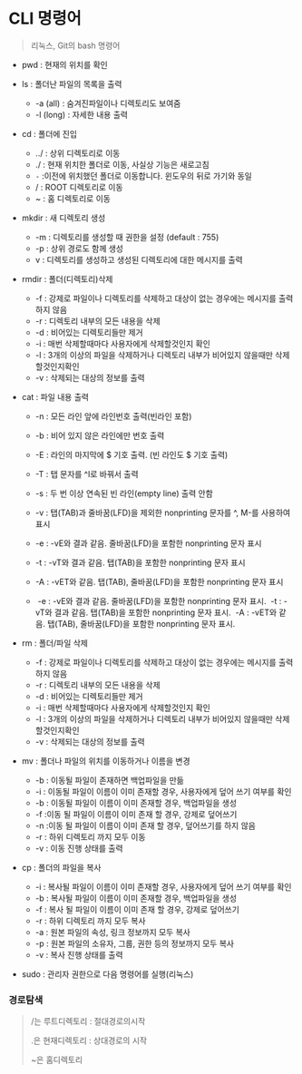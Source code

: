 # CLI 명령어

> 리눅스, Git의 bash 명령어

* pwd : 현재의 위치를 확인

* ls : 폴더난 파일의 목록을 출력

  * -a (all) : 숨겨진파일이나 디렉토리도 보여줌
  * -l (long) : 자세한 내용 출력

* cd : 폴더에 진입

  * ../ : 상위 디렉토리로 이동
  * ./ : 현재 위치한 폴더로 이동, 사실상 기능은 새로고침
  * `-` :이전에 위치했던 폴더로 이동합니다. 윈도우의 뒤로 가기와 동일
  *  / : ROOT 디렉토리로 이동
  *  ~ : 홈 디렉토리로 이동

* mkdir : 새 디렉토리 생성

  * -m : 디렉토리를 생성할 때 권한을 설정 (default : 755)
  * -p : 상위 경로도 함께 생성
  * v : 디렉토리를 생성하고 생성된 디렉토리에 대한 메시지를 출력

* rmdir : 폴더(디렉토리)삭제

  * -f : 강제로 파일이나 디렉토리를 삭제하고 대상이 없는 경우에는 메시지를 출력하지 않음
  * -r : 디렉토리 내부의 모든 내용을 삭제
  * -d : 비어있는 디렉토리들만 제거
  * -i : 매번 삭제할때마다 사용자에게 삭제할것인지 확인
  * -l : 3개의 이상의 파일을 삭제하거나 디렉토리 내부가 비어있지 않을때만 삭제할것인지확인
  * -v : 삭제되는 대상의 정보를 출력

* cat : 파일 내용 출력

  * -n : 모든 라인 앞에 라인번호 출력(빈라인 포함)

  * -b : 비어 있지 않은 라인에만 번호 출력

  * -E : 라인의 마지막에 $ 기호 출력. (빈 라인도 $ 기호 출력)

  * -T : 탭 문자를 ^I로 바꿔서 출력

  * -s : 두 번 이상 연속된 빈 라인(empty line) 출력 안함

  * -v : 탭(TAB)과 줄바꿈(LFD)을 제외한 nonprinting 문자를 ^, M-를 사용하여 표시

  * -e : -vE와 결과 같음. 줄바꿈(LFD)을 포함한 nonprinting 문자 표시

  * -t : -vT와 결과 같음. 탭(TAB)을 포함한 nonprinting 문자 표시

  * -A : -vET와 같음. 탭(TAB), 줄바꿈(LFD)을 포함한 nonprinting 문자 표시

  * ​        -e        : -vE와 결과 같음. 줄바꿈(LFD)을 포함한 nonprinting 문자 표시.
    ​        -t        : -vT와 결과 같음. 탭(TAB)을 포함한 nonprinting 문자 표시.
    ​        -A        : -vET와 같음. 탭(TAB), 줄바꿈(LFD)을 포함한 nonprinting 문자 표시.
  
* rm : 폴더/파일 삭제

  * -f : 강제로 파일이나 디렉토리를 삭제하고 대상이 없는 경우에는 메시지를 출력하지 않음
  * -r : 디렉토리 내부의 모든 내용을 삭제
  * -d : 비어있는 디렉토리들만 제거
  * -i : 매번 삭제할때마다 사용자에게 삭제할것인지 확인
  * -l : 3개의 이상의 파일을 삭제하거나 디렉토리 내부가 비어있지 않을때만 삭제할것인지확인
  * -v : 삭제되는 대상의 정보를 출력

* mv : 폴더나 파일의 위치를 이동하거나 이름을 변경

  * -b : 이동될 파일이 존재하면 백업파일을 만듦
  * -i : 이동될 파일이 이름이 이미 존재할 경우, 사용자에게 덮어 쓰기 여부를 확인
  * -b : 이동될 파일이 이름이 이미 존재할 경우, 백업파일을 생성
  * -f :이동 될 파일이 이름이 이미 존재 할 경우, 강제로 덮어쓰기
  * -n :이동 될 파일이 이름이 이미 존재 할 경우, 덮어쓰기를 하지 않음
  * -r : 하위 디렉토리 까지 모두 이동
  * -v : 이동 진행 상태를 출력

* cp : 폴더의 파일을 복사

  * -i : 복사될 파일이 이름이 이미 존재할 경우, 사용자에게 덮어 쓰기 여부를 확인
  * -b : 복사될 파일이 이름이 이미 존재할 경우, 백업파일을 생성
  * -f : 복사 될 파일이 이름이 이미 존재 할 경우, 강제로 덮어쓰기
  * -r : 하위 디렉토리 까지 모두 복사
  * -a : 원본 파일의 속성, 링크 정보까지 모두 복사
  * -p : 원본 파일의 소유자, 그룹, 권한 등의 정보까지 모두 복사
  * -v : 복사 진행 상태를 출력

* sudo : 관리자 권한으로 다음 명령어를 실행(리눅스)

  
<h3>경로탐색</h3>

> /는 루트디렉토리 : 절대경로의시작
>
> .은 현재디렉토리 : 상대경로의 시작
>
> ~은 홈디렉토리


